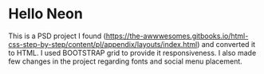# Hello Neon

This is a PSD project I found (https://the-awwwesomes.gitbooks.io/html-css-step-by-step/content/pl/appendix/layouts/index.html) and converted it to HTML. I used BOOTSTRAP grid to provide it responsiveness. I also made few changes in the project regarding fonts and social menu placement.
